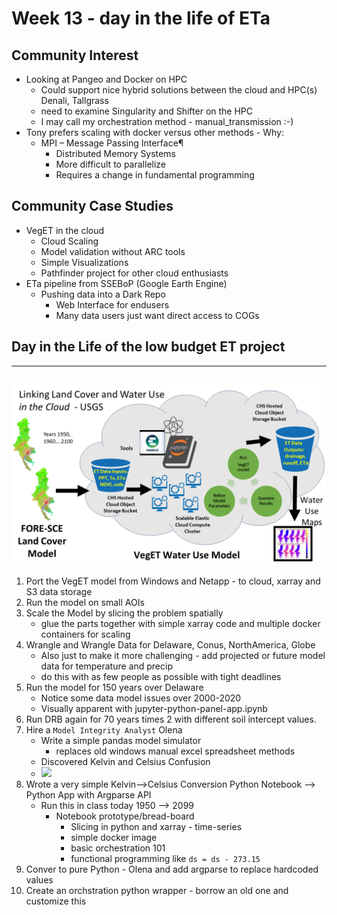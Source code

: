 # Week 13 - day in the life of ETa

## Community Interest
- Looking at Pangeo and Docker on HPC
    - Could support nice hybrid solutions between the cloud and HPC(s) Denali, Tallgrass
    - need to examine Singularity and Shifter on the HPC
    - I may call my orchestration method - manual_transmission :-)
- Tony prefers scaling with docker versus other methods - Why:
    - MPI – Message Passing Interface¶
        - Distributed Memory Systems
        - More difficult to parallelize
        - Requires a change in fundamental programming


## Community Case Studies
- VegET in the cloud
    - Cloud Scaling
    - Model validation without ARC tools
    - Simple Visualizations
    - Pathfinder project for other cloud enthusiasts
- ETa pipeline from SSEBoP (Google Earth Engine)
    - Pushing data into a Dark Repo
        - Web Interface for endusers
        - Many data users just want direct access to COGs


## Day in the Life of the low budget ET project

---
![](./Assets/VegET-DRB-Rouze.PNG)
---

1. Port the VegET model from Windows and Netapp  - to cloud, xarray and S3 data storage
2. Run the model on small AOIs
3. Scale the Model by slicing the problem spatially 
    - glue the parts together with simple xarray code and multiple docker containers for scaling
4. Wrangle and Wrangle Data for Delaware, Conus, NorthAmerica, Globe
    - Also just to make it more challenging - add projected or future model data for temperature and precip
    - do this with as few people as possible with tight deadlines
5. Run the model for 150 years over Delaware
    - Notice some data model issues over 2000-2020
    - Visually apparent with jupyter-python-panel-app.ipynb
5. Run DRB again for 70 years times 2 with different soil intercept values.
6. Hire a `Model Integrity Analyst` Olena 
    - Write a simple pandas model simulator
        - replaces old windows manual excel spreadsheet methods
    - Discovered Kelvin and Celsius Confusion
    - ![](https://www.nasa.gov/sites/default/files/styles/side_image/public/thumbnails/image/1979_hst_primary_mirror.jpg?itok=UJ4wDauY)
7. Wrote a very simple Kelvin-->Celsius Conversion Python Notebook --> Python App with Argparse API
    - Run this in class today 1950 --> 2099
        - Notebook prototype/bread-board    
            - Slicing in python and xarray - time-series
            - simple docker image
            - basic orchestration 101
            - functional programming like `ds = ds - 273.15`
8. Conver to pure Python - Olena and add argparse to replace hardcoded values
9. Create an orchstration python wrapper - borrow an old one and customize this
